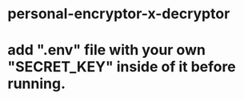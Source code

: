 # personal-encryptor-x-decryptor
# add ".env" file with your own "SECRET_KEY" inside of it before running.
